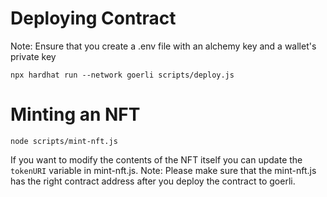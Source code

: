 # Deploying Contract
Note: Ensure that you create a .env file with an alchemy key and a wallet's private key

```shell
npx hardhat run --network goerli scripts/deploy.js
```
# Minting an NFT
```shell
node scripts/mint-nft.js
```
If you want to modify the contents of the NFT itself you can update the `tokenURI` variable in
mint-nft.js. 
Note: Please make sure that the mint-nft.js has the right contract address after you deploy 
the contract to goerli.
